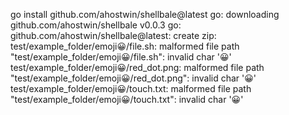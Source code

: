 



go install github.com/ahostwin/shellbale@latest
go: downloading github.com/ahostwin/shellbale v0.0.3
go: github.com/ahostwin/shellbale@latest: create zip: test/example_folder/emoji😀/file.sh: malformed file path "test/example_folder/emoji😀/file.sh": invalid char '😀'
test/example_folder/emoji😀/red_dot.png: malformed file path "test/example_folder/emoji😀/red_dot.png": invalid char '😀'
test/example_folder/emoji😀/touch.txt: malformed file path "test/example_folder/emoji😀/touch.txt": invalid char '😀'
